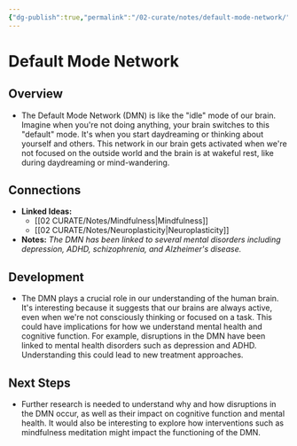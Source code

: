 ```yaml
---
{"dg-publish":true,"permalink":"/02-curate/notes/default-mode-network/","title":"Default Mode Network","tags":["neuroscience","neuroplasticity"]}
---
```


# Default Mode Network

## Overview
- The Default Mode Network (DMN) is like the "idle" mode of our brain. Imagine when you're not doing anything, your brain switches to this "default" mode. It's when you start daydreaming or thinking about yourself and others. This network in our brain gets activated when we're not focused on the outside world and the brain is at wakeful rest, like during daydreaming or mind-wandering.

## Connections
- **Linked Ideas:**
	- [[02 CURATE/Notes/Mindfulness\|Mindfulness]]
	- [[02 CURATE/Notes/Neuroplasticity\|Neuroplasticity]]
- **Notes:** *The DMN has been linked to several mental disorders including depression, ADHD, schizophrenia, and Alzheimer's disease.*

## Development
- The DMN plays a crucial role in our understanding of the human brain. It's interesting because it suggests that our brains are always active, even when we're not consciously thinking or focused on a task. This could have implications for how we understand mental health and cognitive function. For example, disruptions in the DMN have been linked to mental health disorders such as depression and ADHD. Understanding this could lead to new treatment approaches.

## Next Steps
- Further research is needed to understand why and how disruptions in the DMN occur, as well as their impact on cognitive function and mental health. It would also be interesting to explore how interventions such as mindfulness meditation might impact the functioning of the DMN.
  